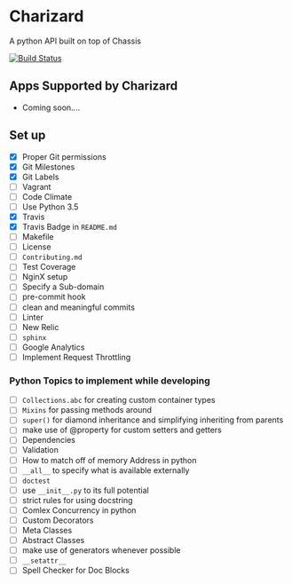 # Charizard
A python API built on top of Chassis

[![Build Status](https://travis-ci.org/Hawt-Lava/Charizard.svg?branch=master)](https://travis-ci.org/Hawt-Lava/Charizard)

## Apps Supported by Charizard
* Coming soon....

## Set up
- [x] Proper Git permissions
- [x] Git Milestones
- [x] Git Labels
- [ ] Vagrant
- [ ] Code Climate
- [ ] Use Python 3.5
- [x] Travis
- [x] Travis Badge in `README.md`
- [ ] Makefile
- [ ] License
- [ ] `Contributing.md`
- [ ] Test Coverage
- [ ] NginX setup
- [ ] Specify a Sub-domain
- [ ] pre-commit hook
- [ ] clean and meaningful commits
- [ ] Linter
- [ ] New Relic
- [ ] `sphinx`
- [ ] Google Analytics
- [ ] Implement Request Throttling

### Python Topics to implement while developing
- [ ] `Collections.abc` for creating custom container types
- [ ] `Mixins` for passing methods around
- [ ] `super()` for diamond inheritance and simplifying inheriting from parents
- [ ] make use of @property for custom setters and getters
- [ ] Dependencies
- [ ] Validation
- [ ] How to match off of memory Address in python
- [ ] `__all__` to specify what is available externally
- [ ] `doctest`
- [ ] use `__init__.py` to its full potential
- [ ] strict rules for using docstring
- [ ] Comlex Concurrency in python
- [ ] Custom Decorators
- [ ] Meta Classes
- [ ] Abstract Classes
- [ ] make use of generators whenever possible
- [ ] `__setattr__`
- [ ] Spell Checker for Doc Blocks
